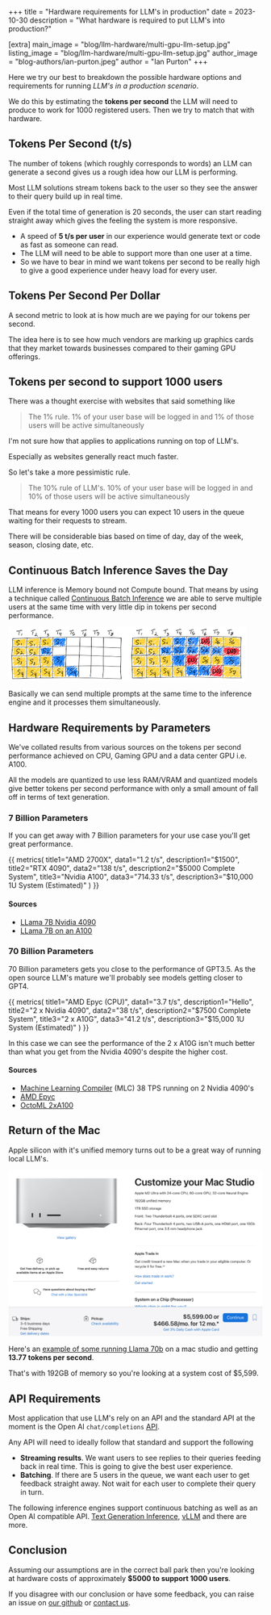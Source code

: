 +++
title = "Hardware requirements for LLM's in production"
date = 2023-10-30
description = "What hardware is required to put LLM's into production?"

[extra]
main_image = "blog/llm-hardware/multi-gpu-llm-setup.jpg"
listing_image = "blog/llm-hardware/multi-gpu-llm-setup.jpg"
author_image = "blog-authors/ian-purton.jpeg"
author = "Ian Purton"
+++

Here we try our best to breakdown the possible hardware options and requirements for running *LLM's in a production scenario*.

We do this by estimating the **tokens per second** the LLM will need to produce to work for 1000 registered users. Then we try to match that with hardware.

## Tokens Per Second (t/s)

The number of tokens (which roughly corresponds to words) an LLM can generate a second gives us a rough idea how our LLM is performing.

Most LLM solutions stream tokens back to the user so they see the answer to their query build up in real time.

Even if the total time of generation is 20 seconds, the user can start reading straight away which gives the feeling the system is more responsive.

* A speed of **5 t/s per user** in our experience would generate text or code as fast as someone can read.
* The LLM will need to be able to support more than one user at a time.
* So we have to bear in mind we want tokens per second to be really high to give a good experience under heavy load for every user.

## Tokens Per Second Per Dollar

A second metric to look at is how much are we paying for our tokens per second.

The idea here is to see how much vendors are marking up graphics cards that they market towards businesses compared to their gaming GPU offerings.

## Tokens per second to support 1000 users

There was a thought exercise with websites that said something like

> The 1% rule. 1% of your user base will be logged in and 1% of those users will be active simultaneously

I'm not sure how that applies to applications running on top of LLM's.

Especially as websites generally react much faster.

So let's take a more pessimistic rule.


> The 10% rule of LLM's. 10% of your user base will be logged in and 10% of those users will be active simultaneously

That means for every 1000 users you can expect 10 users in the queue waiting for their requests to stream.

There will be considerable bias based on time of day, day of the week, season, closing date, etc.

## Continuous Batch Inference Saves the Day

LLM inference is Memory bound not Compute bound. That means by using a technique called [Continuous Batch Inference](https://www.anyscale.com/blog/continuous-batching-llm-inference) we are able to serve multiple users at the same time with very little dip in tokens per second performance.

![](./batching.png)

Basically we can send multiple prompts at the same time to the inference engine and it processes them simultaneously.

## Hardware Requirements by Parameters

We've collated results from various sources on the tokens per second performance achieved on CPU, Gaming GPU and a data center GPU i.e. A100.

All the models are quantized to use less RAM/VRAM and quantized models give better tokens per second performance with only a small amount of fall off in terms of text generation.

### 7 Billion Parameters

If you can get away with 7 Billion parameters for your use case you'll get great performance.

{{ metrics(
    title1="AMD 2700X",
    data1="1.2 t/s",
    description1="$1500",
    title2="RTX 4090",
    data2="138 t/s",
    description2="$5000 Complete System",
    title3="Nvidia A100",
    data3="714.33 t/s",
    description3="$10,000 1U System (Estimated)"
) }}

#### Sources

* [LLama 7B Nvidia 4090](https://www.hardware-corner.net/guides/computer-to-run-llama-ai-model/)
* [LLama 7B on an A100](https://github.com/vllm-project/vllm/discussions/275)

### 70 Billion Parameters

70 Billion parameters gets you close to the performance of GPT3.5. As the open source LLM's mature we'll probably see models getting closer to GPT4.

{{ metrics(
    title1="AMD Epyc (CPU)",
    data1="3.7 t/s",
    description1="Hello",
    title2="2 x Nvidia 4090",
    data2="38 t/s",
    description2="$7500 Complete System",
    title3="2 x A10G",
    data3="41.2 t/s",
    description3="$15,000 1U System (Estimated)"
) }}

In this case we can see the performance of the 2 x A10G isn't much better than what you get from the Nvidia 4090's despite the higher cost.

#### Sources

* [Machine Learning Compiler](https://github.com/mlc-ai/mlc-llm) (MLC) 38 TPS running on 2 Nvidia 4090's
* [AMD Epyc](https://www.amd.com/en/products/cpu/amd-epyc-9654)
* [OctoML 2xA100](https://octoml.ai/blog/making-the-llama-2-herd-work-for-you-on-octoai/) 

## Return of the Mac

Apple silicon with it's unified memory turns out to be a great way of running local LLM's.

![](./mac-studio.png)

Here's an [example of some running Llama 70b](https://blog.gopenai.com/how-to-deploy-llama-2-as-api-on-mac-studio-m2-ultra-and-enable-remote-api-access-7c4e6423b2dd) on a mac studio and getting **13.77 tokens per second**.

That's with 192GB of memory so you're looking at a system cost of $5,599.

## API Requirements

Most application that use LLM's rely on an API and the standard API at the moment is the Open AI `chat/completions` [API](https://platform.openai.com/docs/api-reference/chat).

Any API will need to ideally follow that standard and support the following

* **Streaming results**. We want users to see replies to their queries feeding back in real time. This is going to give the best user experience.
* **Batching**. If there are 5 users in the queue, we want each user to get feedback straight away. Not wait for each user to complete their query in turn.

The following inference engines support continuous batching as well as an Open AI compatible API. [Text Generation Inference](https://github.com/huggingface/text-generation-inference), [vLLM](https://github.com/vllm-project/vllm) and there are more.

## Conclusion

Assuming our assumptions are in the correct ball park then you're looking at hardware costs of approximately **$5000 to support 1000 users**.

If you disagree with our conclusion or have some feedback, you can raise an issue on [our github](https://github.com/bionic-gpt/bionic-gpt) or [contact us](https://bionic-gpt.com/contact/).